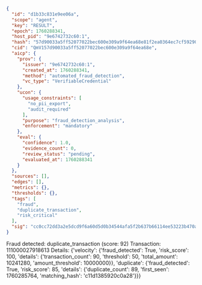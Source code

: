 ```json
{
  "id": "d1b33c831e9ee06a",
  "scope": "agent",
  "key": "RESULT",
  "epoch": 1760288341,
  "host_pid": "9e6742732c60:1",
  "hash": "57d90033a5ff52077022bec600e309a9f64ea68e81f2ea0364ec7cf592907e89",
  "cid": "QmV157d90033a5ff52077022bec600e309a9f64ea68e",
  "aicp": {
    "prov": {
      "issuer": "9e6742732c60:1",
      "created_at": 1760288341,
      "method": "automated_fraud_detection",
      "vc_type": "VerifiableCredential"
    },
    "ucon": {
      "usage_constraints": [
        "no_pii_export",
        "audit_required"
      ],
      "purpose": "fraud_detection_analysis",
      "enforcement": "mandatory"
    },
    "eval": {
      "confidence": 1.0,
      "evidence_count": 0,
      "review_status": "pending",
      "evaluated_at": 1760288341
    }
  },
  "sources": [],
  "edges": [],
  "metrics": {},
  "thresholds": {},
  "tags": [
    "fraud",
    "duplicate_transaction",
    "risk_critical"
  ],
  "sig": "cc0cc72dd3a2e5dcd9f6a60d5d0b34544afa5f2b637b66114ee53223b470ad14"
}
```

Fraud detected: duplicate_transaction (score: 92)
Transaction: 111000027918613
Details: {'velocity': {'fraud_detected': True, 'risk_score': 100, 'details': {'transaction_count': 90, 'threshold': 50, 'total_amount': 10241280, 'amount_threshold': 10000000}}, 'duplicate': {'fraud_detected': True, 'risk_score': 85, 'details': {'duplicate_count': 89, 'first_seen': 1760285764, 'matching_hash': 'c11d1385920c0a28'}}}
